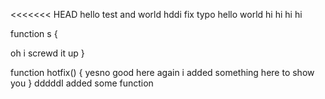 <<<<<<< HEAD
hello test  and world
hddi fix typo
hello world
hi hi hi hi

function s
{


oh i screwd it up
}

function hotfix()
{
 yesno good here again i added something here to show you
}
dddddI added some function
